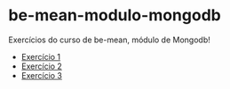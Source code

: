 # be-mean-modulo-mongodb
Exercícios do curso de be-mean, módulo de Mongodb!

- [Exercício 1](./exercises/class-01-resolved-ftonato-ademilson-flores-tonato.md)
- [Exercício 2](./exercises/class-02-resolved-ftonato-ademilson-flores-tonato.md)
- [Exercício 3](./exercises/class-03-resolved-ftonato-ademilson-flores-tonato.md)

